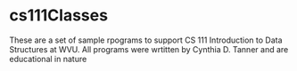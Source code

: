 # cs111Classes
These are a set of sample rpograms to support CS 111 Introduction to Data Structures at WVU. All programs were wrtitten by Cynthia D. Tanner and are educational in nature
